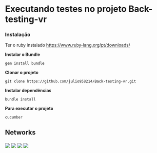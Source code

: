 # Executando testes no projeto Back-testing-vr

### Instalação 

Ter o ruby instalado
https://www.ruby-lang.org/pt/downloads/



**Instalar o Bundle**
```
gem install bundle
```
 

**Clonar o projeto**
``` 
git clone https://github.com/julio958214/Back-testing-vr.git
```

**Instalar dependências**

```
bundle install
```

**Para executar o projeto**

```
cucumber
```

 ## Networks
 ###
<div>

 [<img src="https://img.shields.io/badge/linkedin-%230077B5.svg?&style=for-the-badge&logo=linkedin&logoColor=white" />](https://www.linkedin.com/in/julio-santos-43428019b)
[<img src = "https://img.shields.io/badge/instagram-%23E4405F.svg?&style=for-the-badge&logo=instagram&logoColor=white">](https://www.instagram.com/juli0sts/)
[<img src = "https://img.shields.io/badge/facebook-%231877F2.svg?&style=for-the-badge&logo=facebook&logoColor=white">](https://www.facebook.com/profile.php?id=100003793058455)
<a href="mailto:julio958214@gmail.com"><img src="https://img.shields.io/badge/-Gmail-%23333?style=for-the-badge&logo=gmail&logoColor=white" target="_blank">
  </a> 

